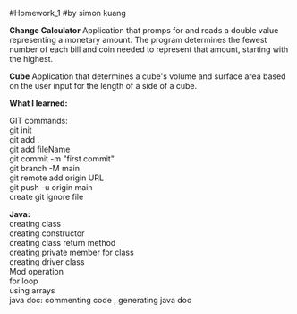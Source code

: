 #Homework_1
#by simon kuang

**Change Calculator**
Application that promps for and reads a double value representing a monetary amount. The program
determines the fewest number of each bill and coin needed to represent that amount, starting 
with the highest. 

**Cube**
Application that determines a cube's volume and surface area based on the user input for the
length of a side of a cube. 


**What I learned:** <br />

GIT commands: <br />
git init <br />
git add . <br />
git add fileName <br />
git commit -m "first commit" <br />
git branch -M main <br />
git remote add origin URL <br />
git push -u origin main <br />
create git ignore file <br />

**Java:** <br />
creating class <br />
creating constructor <br />
creating class return method <br />
creating private member for class <br />
creating driver class <br />
Mod operation <br />
for loop <br />
using arrays <br />
java doc: commenting code , generating java doc <br />

